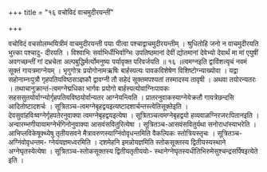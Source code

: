 +++
title = "१६ वचोविदं वाचमुदीरयन्तीं"

+++

वचोविदं वचसोलम्भयित्रीमं वाचमुदीरयन्ती पयाः पीत्वा पश्चाद्वाचमुदीरयन्तीम् । श्रुधितोहि जनो न वाचमुदीरयति भुत्त्का पश्चादु- दीरयति । विश्वाभिः सर्वाभिर्धीभिर्वाग्भिः उपतिष्ठमानां देवीं द्योतमानां देवेभ्यो देवार्थं मा मां एयुषीं अवगच्छन्तीं गां दभ्रचेता अल्पबुद्धिर्मर्त्योमनुष्यः पर्यावृक्त परिवर्जयति ॥ १६ ॥त्वमग्नइति द्वाविंशत्यृचं नवमं सूक्तं गायत्रमाग्नेयम् । भृगुगोत्रः प्रयोगोनामऋषिः बार्हस्पत्यः पावकविशेषेण विशिष्टोग्न्याख्योवा । यद्वा सहोनाम्नःपुत्रौ गृहपतियविष्ठसञ्ज्ञकौ द्वावग्नी तौ सहेदं सूक्तमपश्यतां तस्मादस्य तावृषी । अथवा तयोरन्यतरः । तथाचानुक्रान्तं-त्वमग्नेद्मधिका भार्गवः प्रयोगो बार्हस्पत्योवाग्निःपावकः सहससुतयोर्वाग्न्योर्गृहपतियविष्ठयोर्वान्यतर आग्नेयन्त्विति । प्रातरनुवाकस्याग्नेयेक्रतौ गायत्रेछन्दसि आदितोष्टादशर्चः । सूत्रितञ्च-त्वमग्नेबृहद्वयइत्यष्टादशार्चन्तस्त्वेतिसूक्तेइति । देवसुवांहविःष्वग्नेर्गृहपतेरनुवाक्या त्वमग्नेबृहद्वयइत्येषा । सूत्रितञ्चत्वमग्नेबृहद्वयो हव्यवाळग्निरजरःपितानइति । अन्वारम्भणीयायामग्नेर्भगिनोनुवाक्या आसवंसवितुरित्येषा । सूत्रितञ्च-आसवंसवितुर्यथा सनोराधांस्याभरेति । आभिप्लविकेषूक्थ्येषु तृतीयसवने मैत्रावरुणस्याग्निंवोवृधन्तमिति वैकल्पिकः स्तोत्रियस्तृचः । सूत्रितञ्च-अग्निंवोवृधन्तम- ग्नेयंयज्ञमध्वरमिति । दशमेहनि इमन्नोयज्ञमिति स्तोकसूक्तस्य द्वितीयस्यस्थाने अग्नेघृतस्येत्येषा । सूत्रितञ्च-स्तोकसूक्तस्य द्वितीयतृतीययोः- स्थानेग्नेघृतस्यधीतिभिरुमेसुश्चन्द्रसर्पिषइत्येते इति ।